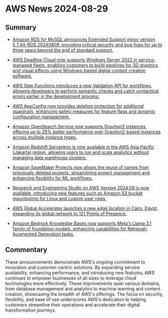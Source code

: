 # AWS News 2024-08-29

## Summary

- [Amazon RDS for MySQL announces Extended Support minor version 5.7.44-RDS.20240808, providing critical security and bug fixes for up to three years beyond the end of standard support.](https://aws.amazon.com/about-aws/whats-new/2024/08/amazon-rds-mysql-extended-support-minor-5-7-44-rds-20240808)

- [AWS Deadline Cloud now supports Windows Server 2022 in service-managed fleets, enabling customers to build pipelines for 3D graphics and visual effects using Windows-based digital content creation software.](https://aws.amazon.com/about-aws/whats-new/2024/08/aws-deadline-cloud-windows-server-2022-service-managed-fleets)

- [AWS Step Functions introduces a new Validation API for workflows, allowing developers to perform semantic checks and catch syntactical errors earlier in the development process.](https://aws.amazon.com/about-aws/whats-new/2024/08/validation-api-step-functions)

- [AWS AppConfig now provides deletion protection for additional guardrails, enhancing safety measures for feature flags and dynamic configuration management.](https://aws.amazon.com/about-aws/whats-new/2024/08/aws-appconfig-deletion-protection-additional-guardrails)

- [Amazon OpenSearch Service now supports Graviton3 instances, offering up to 25% better performance over Graviton2-based instances across multiple instance types.](https://aws.amazon.com/about-aws/whats-new/2024/08/amazon-opensearch-service-graviton3-c7g-m7g-r7g-r7gd-instances)

- [Amazon Redshift Serverless is now available in the AWS Asia Pacific (Jakarta) region, allowing users to run and scale analytics without managing data warehouse clusters.](https://aws.amazon.com/about-aws/whats-new/2024/08/amazon-redshift-serverless-jakarta-region/)

- [Amazon SageMaker Projects now allows the reuse of names from previously deleted projects, streamlining project management and enhancing flexibility for ML workflows.](https://aws.amazon.com/about-aws/whats-new/2024/08/amazon-sagemaker-projects-names-deleted-projects/)

- [Research and Engineering Studio on AWS Version 2024.08 is now available, introducing new features such as Amazon S3 bucket mountpoints for Linux and custom user roles.](https://aws.amazon.com/about-aws/whats-new/2024/08/research-engineering-studio-version-2024-08/)

- [AWS Global Accelerator launches a new edge location in Cairo, Egypt, expanding its global network to 121 Points of Presence.](https://aws.amazon.com/about-aws/whats-new/2024/08/aws-global-accelerator-edge-cairo-egypt/)

- [Amazon Bedrock Knowledge Bases now supports Meta's Llama 3.1 family of foundation models, enhancing capabilities for Retrieval-Augmented Generation tasks.](https://aws.amazon.com/about-aws/whats-new/2024/08/amazon-bedrock-knowledge-bases-llama-models/)

## Commentary

These announcements demonstrate AWS's ongoing commitment to innovation and customer-centric solutions. By expanding service availability, enhancing performance, and introducing new features, AWS continues to empower businesses of all sizes to leverage cloud technologies more effectively. These improvements span various domains, from database management and analytics to machine learning and content creation, showcasing the breadth of AWS's offerings. The focus on security, flexibility, and ease of use underscores AWS's dedication to helping customers streamline their operations and accelerate their digital transformation journeys.